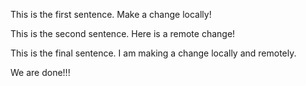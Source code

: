 This is the first sentence. Make a change locally!

This is the second sentence. Here is a remote change!

This is the final sentence. I am making a change locally and remotely.

We are done!!!
